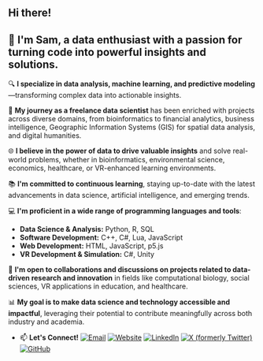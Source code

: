 ## Hi there! 


<!--
<img src="https://github.com/user-attachments/assets/f9aab6dd-e5c4-4958-80fd-87b6f97c4530" alt="Wave GIF" width="4%" height="4%"/>
**Samaneh-shn/Samaneh-shn** is a ✨ _special_ ✨ repository because its `README.md` (this file) appears on your GitHub profile.

Here are some ideas to get you started:

- 🔭 I’m currently working on ...
- 🌱 I’m currently learning ...
- 👯 I’m looking to collaborate on ...
- 🤔 I’m looking for help with ...
- 💬 Ask me about ...
- 📫 How to reach me: ...
- 😄 Pronouns: ...
- ⚡ Fun fact: ...
-->

## 💫 I'm Sam, a data enthusiast with a passion for turning code into powerful insights and solutions. 

<!--

<img src="https://github.com/user-attachments/assets/6bd8dde1-4a98-48ed-b615-fe21b341804c" alt="Me" width="40%" height="40%"/>
-->

🔍 **I specialize in data analysis, machine learning, and predictive modeling**—transforming complex data into actionable insights.

💼 **My journey as a freelance data scientist** has been enriched with projects across diverse domains, from bioinformatics to financial analytics, business intelligence, Geographic Information Systems (GIS) for spatial data analysis, and digital humanities.

🌐 **I believe in the power of data to drive valuable insights** and solve real-world problems, whether in bioinformatics, environmental science, economics, healthcare, or VR-enhanced learning environments.

📚 **I'm committed to continuous learning**, staying up-to-date with the latest advancements in data science, artificial intelligence, and emerging trends.

💻 **I'm proficient in a wide range of programming languages and tools**:

- **Data Science & Analysis:** Python, R, SQL
- **Software Development:** C++, C#, Lua, JavaScript
- **Web Development:** HTML, JavaScript, p5.js
- **VR Development & Simulation:** C#, Unity

🤝 **I'm open to collaborations and discussions on projects related to data-driven research and innovation** in fields like computational biology, social sciences, VR applications in education, and healthcare.

📊 **My goal is to make data science and technology accessible and impactful**, leveraging their potential to contribute meaningfully across both industry and academia.

- 📫 **Let's Connect!**
  [![Email](https://img.shields.io/badge/Email-blue?style=flat&logo=gmail)](mailto:samaneh.shirinnezhad@gmail.com)
  [![Website](https://img.shields.io/badge/Website-blue?style=flat&logo=google-chrome)](https://samaneh-shn.github.io)
  [![LinkedIn](https://img.shields.io/badge/LinkedIn-blue?style=flat&logo=linkedin)](https://www.linkedin.com/in/samanehshirinnezhad/)
  [![X (formerly Twitter)](https://img.shields.io/badge/X-blue?style=flat&logo=x)](https://x.com/samaneh_shn)
  [![GitHub](https://img.shields.io/badge/GitHub-blue?style=flat&logo=github)](https://github.com/samaneh-shn/)

